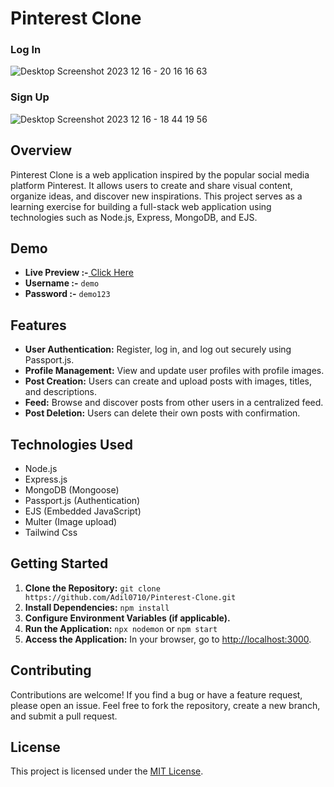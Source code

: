# Pinterest Clone

### Log In
![Desktop Screenshot 2023 12 16 - 20 16 16 63](https://github.com/Adil0710/Pinterest-Clone/assets/91872021/1164d259-760d-4f08-98ed-f5c9774f63d5)

### Sign Up
![Desktop Screenshot 2023 12 16 - 18 44 19 56](https://github.com/Adil0710/Pinterest-Clone/assets/91872021/187cc68e-205c-46df-b2f6-cc618edd4c46)


## Overview

Pinterest Clone is a web application inspired by the popular social media platform Pinterest. It allows users to create and share visual content, organize ideas, and discover new inspirations. This project serves as a learning exercise for building a full-stack web application using technologies such as Node.js, Express, MongoDB, and EJS.

## Demo
- **Live Preview :-**[ Click Here](https://pinterest-clone-jyqc.onrender.com/)
- **Username :-** `demo`
- **Password :-** `demo123`

## Features

- **User Authentication:** Register, log in, and log out securely using Passport.js.
- **Profile Management:** View and update user profiles with profile images.
- **Post Creation:** Users can create and upload posts with images, titles, and descriptions.
- **Feed:** Browse and discover posts from other users in a centralized feed.
- **Post Deletion:** Users can delete their own posts with confirmation.

## Technologies Used

- Node.js
- Express.js
- MongoDB (Mongoose)
- Passport.js (Authentication)
- EJS (Embedded JavaScript)
- Multer (Image upload)
- Tailwind Css

## Getting Started

1. **Clone the Repository:** `git clone https://github.com/Adil0710/Pinterest-Clone.git`
2. **Install Dependencies:** `npm install`
3. **Configure Environment Variables (if applicable).**
4. **Run the Application:** `npx nodemon` or `npm start`
5. **Access the Application:** In your browser, go to [http://localhost:3000](http://localhost:3000).

## Contributing

Contributions are welcome! If you find a bug or have a feature request, please open an issue. Feel free to fork the repository, create a new branch, and submit a pull request.

## License

This project is licensed under the [MIT License](LICENSE).




